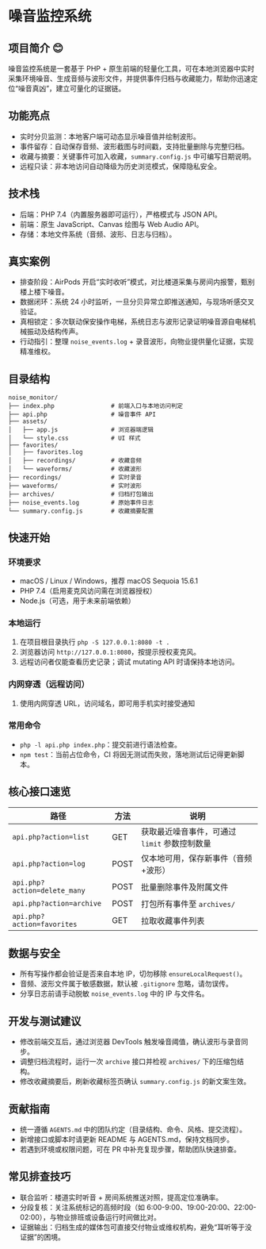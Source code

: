 # 噪音监控系统

## 项目简介 😊
噪音监控系统是一套基于 PHP + 原生前端的轻量化工具，可在本地浏览器中实时采集环境噪音、生成音频与波形文件，并提供事件归档与收藏能力，帮助你迅速定位“噪音真凶”，建立可量化的证据链。

## 功能亮点
- 实时分贝监测：本地客户端可动态显示噪音值并绘制波形。
- 事件留存：自动保存音频、波形截图与时间戳，支持批量删除与完整归档。
- 收藏与摘要：关键事件可加入收藏，`summary.config.js` 中可编写日期说明。
- 远程只读：非本地访问自动降级为历史浏览模式，保障隐私安全。

## 技术栈
- 后端：PHP 7.4（内置服务器即可运行），严格模式与 JSON API。
- 前端：原生 JavaScript、Canvas 绘图与 Web Audio API。
- 存储：本地文件系统（音频、波形、日志与归档）。

## 真实案例
- 排查阶段：AirPods 开启“实时收听”模式，对比楼道采集与房间内报警，甄别楼上楼下噪音。
- 数据闭环：系统 24 小时监听，一旦分贝异常立即推送通知，与现场听感交叉验证。
- 真相锁定：多次联动保安操作电梯，系统日志与波形记录证明噪音源自电梯机械振动及结构传声。
- 行动指引：整理 `noise_events.log` + 录音波形，向物业提供量化证据，实现精准维权。

## 目录结构
```text
noise_monitor/
├── index.php                # 前端入口与本地访问判定
├── api.php                  # 噪音事件 API
├── assets/
│   ├── app.js               # 浏览器端逻辑
│   └── style.css            # UI 样式
├── favorites/
│   ├── favorites.log
│   ├── recordings/          # 收藏音频
│   └── waveforms/           # 收藏波形
├── recordings/              # 实时录音
├── waveforms/               # 实时波形
├── archives/                # 归档打包输出
├── noise_events.log         # 原始事件日志
└── summary.config.js        # 收藏摘要配置
```

## 快速开始
### 环境要求
- macOS / Linux / Windows，推荐 macOS Sequoia 15.6.1
- PHP 7.4（启用麦克风访问需在浏览器授权）
- Node.js（可选，用于未来前端依赖）

### 本地运行
1. 在项目根目录执行 `php -S 127.0.0.1:8080 -t .`
2. 浏览器访问 `http://127.0.0.1:8080`，按提示授权麦克风。
3. 远程访问者仅能查看历史记录；调试 mutating API 时请保持本地访问。

### 内网穿透（远程访问）
1. 使用内网穿透 URL，访问域名，即可用手机实时接受通知

### 常用命令
- `php -l api.php index.php`：提交前进行语法检查。
- `npm test`：当前占位命令，CI 将因无测试而失败，落地测试后记得更新脚本。

## 核心接口速览
| 路径 | 方法 | 说明 |
| --- | --- | --- |
| `api.php?action=list` | GET | 获取最近噪音事件，可通过 `limit` 参数控制数量 |
| `api.php?action=log` | POST | 仅本地可用，保存新事件（音频+波形） |
| `api.php?action=delete_many` | POST | 批量删除事件及附属文件 |
| `api.php?action=archive` | POST | 打包所有事件至 `archives/` |
| `api.php?action=favorites` | GET | 拉取收藏事件列表 |

## 数据与安全
- 所有写操作都会验证是否来自本地 IP，切勿移除 `ensureLocalRequest()`。
- 音频、波形文件属于敏感数据，默认被 `.gitignore` 忽略，请勿误传。
- 分享日志前请手动脱敏 `noise_events.log` 中的 IP 与文件名。

## 开发与测试建议
- 修改前端交互后，通过浏览器 DevTools 触发噪音阈值，确认波形与录音同步。
- 调整归档流程时，运行一次 `archive` 接口并检视 `archives/` 下的压缩包结构。
- 修改收藏摘要后，刷新收藏标签页确认 `summary.config.js` 的新文案生效。

## 贡献指南
- 统一遵循 `AGENTS.md` 中的团队约定（目录结构、命令、风格、提交流程）。
- 新增接口或脚本时请更新 README 与 AGENTS.md，保持文档同步。
- 若遇到环境或权限问题，可在 PR 中补充复现步骤，帮助团队快速排查。

## 常见排查技巧
- 联合监听：楼道实时听音 + 房间系统推送对照，提高定位准确率。
- 分段复核：关注系统标记的高频时段（如 6:00-9:00、19:00-20:00、22:00-02:00），与物业排班或设备运行时间做比对。
- 证据输出：归档生成的媒体包可直接交付物业或维权机构，避免“耳听等于没证据”的困境。
